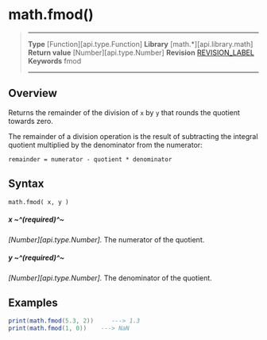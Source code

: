 # math.fmod()

> --------------------- ------------------------------------------------------------------------------------------
> __Type__              [Function][api.type.Function]
> __Library__           [math.*][api.library.math]
> __Return value__      [Number][api.type.Number]
> __Revision__          [REVISION_LABEL](REVISION_URL)
> __Keywords__          fmod
> --------------------- ------------------------------------------------------------------------------------------


## Overview

Returns the remainder of the division of `x` by `y` that rounds the quotient towards zero.

The remainder of a division operation is the result of subtracting the integral quotient multiplied by the denominator from the numerator:

`remainder = numerator - quotient * denominator`

## Syntax

	math.fmod( x, y )

##### x ~^(required)^~
_[Number][api.type.Number]._ The numerator of the quotient.

##### y ~^(required)^~
_[Number][api.type.Number]._ The denominator of the quotient.


## Examples

``````lua
print(math.fmod(5.3, 2))     ---> 1.3
print(math.fmod(1, 0))    ---> NaN
``````
